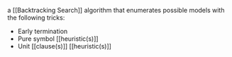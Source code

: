 a [[Backtracking Search]] algorithm that enumerates possible models with the following tricks:
- Early termination
- Pure symbol [[heuristic(s)]]
- Unit [[clause(s)]] [[heuristic(s)]]